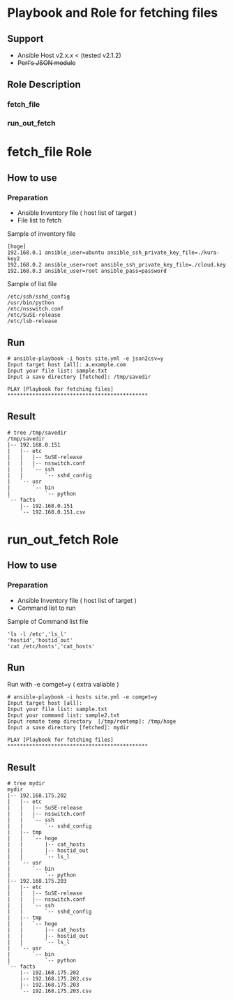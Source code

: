 # Playbook and Role for fetching files
## Support
* Ansible Host v2.x.x < (tested v2.1.2)
* ~~Perl's JSON module~~

## Role Description
### fetch_file
### run_out_fetch

# fetch_file Role
##  How to use

### Preparation

* Ansible Inventory file ( host list of target )
* File list to fetch

Sample of inventory file
```
[hoge]
192.168.0.1 ansible_user=ubuntu ansible_ssh_private_key_file=./kura-key2
192.168.0.2 ansible_user=root ansible_ssh_private_key_file=./cloud.key
192.168.0.3 ansible_user=root ansible_pass=password
```

Sample of list file
```
/etc/ssh/sshd_config
/usr/bin/python
/etc/nsswitch.conf
/etc/SuSE-release
/etc/lsb-release

```

## Run

```
# ansible-playbook -i hosts site.yml -e json2csv=y
Input target host [all]: a.example.com
Input your file list: sample.txt
Input a save directory [fetched]: /tmp/savedir

PLAY [Playbook for fetching files] *********************************************

``` 

## Result

```
# tree /tmp/savedir
/tmp/savedir
|-- 192.168.0.151
|   |-- etc
|   |   |-- SuSE-release
|   |   |-- nsswitch.conf
|   |   `-- ssh
|   |       `-- sshd_config
|   `-- usr
|       `-- bin
|           `-- python
`-- facts
    |-- 192.168.0.151
    `-- 192.168.0.151.csv

```

# run_out_fetch Role
##  How to use
### Preparation

* Ansible Inventory file ( host list of target )
* Command list to run

Sample of Command list file
```
'ls -l /etc','ls_l'
'hostid','hostid_out'
'cat /etc/hosts','cat_hosts'

```

## Run

Run with -e comget=y ( extra valiable ) 

```
# ansible-playbook -i hosts site.yml -e comget=y
Input target host [all]:
Input your file list: sample.txt
Input your command list: sample2.txt
Input remote temp directory  [/tmp/remtemp]: /tmp/hoge
Input a save directory [fetched]: mydir

PLAY [Playbook for fetching files] *********************************************

``` 

## Result
```
# tree mydir
mydir
|-- 192.168.175.202
|   |-- etc
|   |   |-- SuSE-release
|   |   |-- nsswitch.conf
|   |   `-- ssh
|   |       `-- sshd_config
|   |-- tmp
|   |   `-- hoge
|   |       |-- cat_hosts
|   |       |-- hostid_out
|   |       `-- ls_l
|   `-- usr
|       `-- bin
|           `-- python
|-- 192.168.175.203
|   |-- etc
|   |   |-- SuSE-release
|   |   |-- nsswitch.conf
|   |   `-- ssh
|   |       `-- sshd_config
|   |-- tmp
|   |   `-- hoge
|   |       |-- cat_hosts
|   |       |-- hostid_out
|   |       `-- ls_l
|   `-- usr
|       `-- bin
|           `-- python
`-- facts
    |-- 192.168.175.202
    |-- 192.168.175.202.csv
    |-- 192.168.175.203
    `-- 192.168.175.203.csv
```

